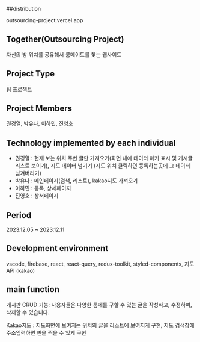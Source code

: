 ##distribution

outsourcing-project.vercel.app

## Together(Outsourcing Project)

자신의 방 위치를 공유해서 룸메이트를 찾는 웹사이트

## Project Type

팀 프로젝트

## Project Members

권경열, 박유나, 이하민, 진영호

## Technology implemented by each individual

- 권경열 : 현재 보는 위치 주변 글만 가져오기(화면 내에 데이터 마커 표시 및 게시글 리스트 보이기), 지도 데이터 넘기기 (지도 위치 클릭하면 등록하는곳에 그 데이터 넘겨버리기)
- 박유나 : 메인페이지(검색, 리스트), kakao지도 가져오기
- 이하민 : 등록, 상세페이지
- 진영호 : 상서페이지

## Period

2023.12.05 ~ 2023.12.11

## Development environment

vscode, firebase, react, react-query, redux-toolkit, styled-components, 지도 API (kakao)

## main function

게시판 CRUD 기능: 사용자들은 다양한 룸메를 구할 수 있는 글을 작성하고, 수정하며, 삭제할 수 있습니다.

Kakao지도 : 지도화면에 보여지는 위치의 글을 리스트에 보여지게 구현, 지도 검색창에 주소입력하면 핀을 찍을 수 있게 구현
